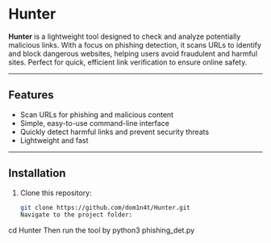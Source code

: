 # Hunter

**Hunter** is a lightweight tool designed to check and analyze potentially malicious links. With a focus on phishing detection, it scans URLs to identify and block dangerous websites, helping users avoid fraudulent and harmful sites. Perfect for quick, efficient link verification to ensure online safety.

---

## Features

- Scan URLs for phishing and malicious content
- Simple, easy-to-use command-line interface
- Quickly detect harmful links and prevent security threats
- Lightweight and fast

---

## Installation

1. Clone this repository:

   ```bash
   git clone https://github.com/dom1n4t/Hunter.git
   Navigate to the project folder:
cd Hunter
Then run the tool by 
python3 phishing_det.py 
